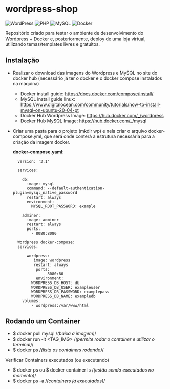 # wordpress-shop
![WordPress](https://img.shields.io/badge/WordPress-%23117AC9.svg?style=for-the-badge&logo=WordPress&logoColor=white) ![PHP](https://img.shields.io/badge/php-%23777BB4.svg?style=for-the-badge&logo=php&logoColor=white) ![MySQL](https://img.shields.io/badge/mysql-%2300f.svg?style=for-the-badge&logo=mysql&logoColor=white) ![Docker](https://img.shields.io/badge/docker-%230db7ed.svg?style=for-the-badge&logo=docker&logoColor=white)


Repositório criado para testar o ambiente de desenvolvimento do Wordpress + Docker e, posteriormente, deploy de uma loja virtual, utilizando temas/templates livres e gratuitos. 

## Instalação

- Realizar o download das imagens do Wordpress e MySQL no site do docker hub (necessário já ter o docker e o docker compose instalados na máquina)
  - Docker install guide: https://docs.docker.com/compose/install/
  - MySQL install guide linux: https://www.digitalocean.com/community/tutorials/how-to-install-mysql-on-ubuntu-20-04-pt
  - Docker Hub Wordpress Image:  https://hub.docker.com/_/wordpress
  - Docker Hub MySQL Image: https://hub.docker.com/_/mysql 

- Criar uma pasta para o projeto (mkdir wp) e nela criar o arquivo docker-compose.yml, que será onde conterá a estrutura necessária para a criação da imagem docker.

  <b>docker-compose.yaml</b>:

        version: '3.1'

        services:

          db:
            image: mysql
            command: --default-authentication-plugin=mysql_native_password
            restart: always
            environment:
              MYSQL_ROOT_PASSWORD: example

          adminer:
            image: adminer
            restart: always
            ports:
              - 8080:8080

        Wordpress docker-compose:
        services:

            wordpress:
               image: wordpress
               restart: always
                ports:
                   - 8080:80
                environment:
              WORDPRESS_DB_HOST: db
              WORDPRESS_DB_USER: exampleuser
              WORDPRESS_DB_PASSWORD: examplepass
              WORDPRESS_DB_NAME: exampledb
          volumes:
              - wordpress:/var/www/html


## Rodando um Container


- $ docker pull mysql  /*(baixa a imagem)*/
- $ docker run -it <TAG_IMG> /*(permite rodar o container e utilizar o terminal)*/
- $ docker ps /*(lista os containers rodando)*/

Verificar Containers executados (ou executando)

- $ docker ps   ou $ docker container ls /*(estão sendo executados no momento)*/
- $ docker ps -a  /*(containers já executados)*/

